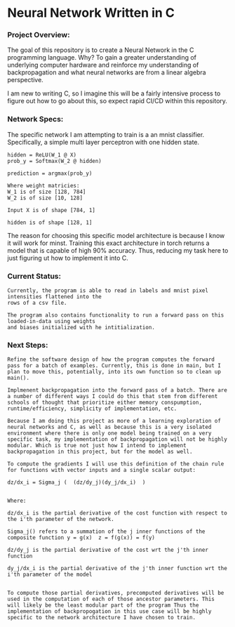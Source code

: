 # Neural Network Written in C

### Project Overview:
The goal of this repository is to create a Neural Network in the C programming language. Why? 
To gain a greater understanding of underlying computer hardware and reinforce my understanding 
of backpropagation and what neural networks are from a linear algebra perspective. 

I am new to writing C, so I imagine this will be a fairly intensive process to figure out how 
to go about this, so expect rapid CI/CD within this repository.

### Network Specs:
The specific network I am attempting to train is a an mnist classifier. Specifically, a simple 
multi layer perceptron with one hidden state. 

    hidden = ReLU(W_1 @ X)
    prob_y = Softmax(W_2 @ hidden)

    prediction = argmax(prob_y)

    Where weight matricies:
    W_1 is of size [128, 784]
    W_2 is of size [10, 128]

    Input X is of shape [784, 1]

    hidden is of shape [128, 1]

The reason for choosing this specific model architecture is because I know it will work for minst. Training this exact architecture in torch returns a model that is capable of high 90% accuracy. Thus, reducing my task here to just figuring ut how to implement it into C. 

### Current Status:
    Currently, the program is able to read in labels and mnist pixel intensities flattened into the 
    rows of a csv file. 

    The program also contains functionality to run a forward pass on this loaded-in-data using weights
    and biases initialized with he intitialization. 

### Next Steps:
    Refine the software design of how the program computes the forward pass for a batch of examples. Currently, this is done in main, but I plan to move this, potentially, into its own function so to clean up main().

    Implmenent backpropagation into the forward pass of a batch. There are a number of different ways I could do this that stem from different schools of thought that prioritize either memory conspumption, runtime/efficiency, simplicity of implementation, etc. 
    
    Because I am doing this project as more of a learning exploration of neural networks and C, as well as because this is a very isolated environment where there is only one model being trained on a very specific task, my implementation of backpropagation will not be highly modular. Which is true not just how I intend to implement backpropagation in this project, but for the model as well. 

    To compute the gradients I will use this definition of the chain rule for functions with vector inputs and a single scalar output:

    dz/dx_i = Sigma_j (  (dz/dy_j)(dy_j/dx_i)  )


    Where:

    dz/dx_i is the partial derivative of the cost function with respect to the i'th parameter of the network.

    Sigma_j() refers to a summation of the j inner functions of the composite function y = g(x)  z = f(g(x)) = f(y)

    dz/dy_j is the partial derivative of the cost wrt the j'th inner function

    dy_j/dx_i is the partial derivative of the j'th inner function wrt the i'th parameter of the model


    To compute those partial derivatives, precomputed derivatives will be used in the computation of each of those ancestor parameters. This will likely be the least modular part of the program Thus the implementation of backpropogation in this use case will be highly specific to the network architecture I have chosen to train. 